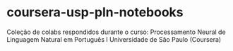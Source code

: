 # coursera-usp-pln-notebooks
Coleção de colabs respondidos durante o curso: Processamento Neural de Linguagem Natural em Português I Universidade de São Paulo (Coursera)
